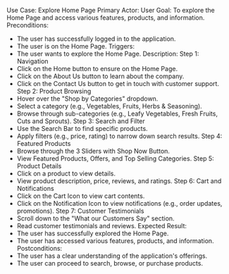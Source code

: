 Use Case: Explore Home Page
Primary Actor: User
Goal: To explore the Home Page and access various features, products, and information.
Preconditions:
- The user has successfully logged in to the application.
- The user is on the Home Page.
Triggers:
- The user wants to explore the Home Page.
Description:
Step 1: Navigation
- Click on the Home button to ensure on the Home Page.
- Click on the About Us button to learn about the company.
- Click on the Contact Us button to get in touch with customer support.
Step 2: Product Browsing
- Hover over the "Shop by Categories" dropdown.
- Select a category (e.g., Vegetables, Fruits, Herbs & Seasoning).
- Browse through sub-categories (e.g., Leafy Vegetables, Fresh Fruits, Cuts and Sprouts).
Step 3: Search and Filter
- Use the Search Bar to find specific products.
- Apply filters (e.g., price, rating) to narrow down search results.
Step 4: Featured Products
- Browse through the 3 Sliders with Shop Now Button.
- View Featured Products, Offers, and Top Selling Categories.
Step 5: Product Details
- Click on a product to view details.
- View product description, price, reviews, and ratings.
Step 6: Cart and Notifications
- Click on the Cart Icon to view cart contents.
- Click on the Notification Icon to view notifications (e.g., order updates, promotions).
Step 7: Customer Testimonials
- Scroll down to the "What our Customers Say" section.
- Read customer testimonials and reviews.
Expected Result:
- The user has successfully explored the Home Page.
- The user has accessed various features, products, and information.
Postconditions:
- The user has a clear understanding of the application's offerings.
- The user can proceed to search, browse, or purchase products.
